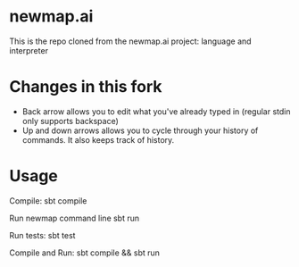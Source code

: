 # newmap.ai
This is the repo cloned from the newmap.ai project: language and interpreter

# Changes in this fork

 - Back arrow allows you to edit what you've already typed in (regular stdin only supports backspace)
 - Up and down arrows allows you to cycle through your history of commands. It also keeps track of history.

# Usage

Compile:
sbt compile

Run newmap command line
sbt run

Run tests:
sbt test

Compile and Run:
sbt compile && sbt run
